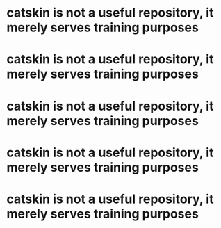 # catskin is not a useful repository, it merely serves training purposes
# catskin is not a useful repository, it merely serves training purposes
# catskin is not a useful repository, it merely serves training purposes
# catskin is not a useful repository, it merely serves training purposes
# catskin is not a useful repository, it merely serves training purposes
